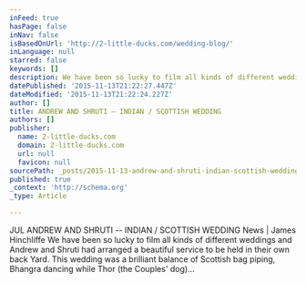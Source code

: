 ```yaml
---
inFeed: true
hasPage: false
inNav: false
isBasedOnUrl: 'http://2-little-ducks.com/wedding-blog/'
inLanguage: null
starred: false
keywords: []
description: We have been so lucky to film all kinds of different weddings and Andrew and S
datePublished: '2015-11-13T21:22:27.447Z'
dateModified: '2015-11-13T21:22:24.227Z'
author: []
title: ANDREW AND SHRUTI – INDIAN / SCOTTISH WEDDING
authors: []
publisher:
  name: 2-little-ducks.com
  domain: 2-little-ducks.com
  url: null
  favicon: null
sourcePath: _posts/2015-11-13-andrew-and-shruti-indian-scottish-wedding.md
published: true
_context: 'http://schema.org'
_type: Article

---
```

JUL ANDREW AND SHRUTI -- INDIAN / SCOTTISH WEDDING News | James Hinchliffe We have been so lucky to film all kinds of different weddings and Andrew and Shruti had arranged a beautiful service to be held in their own back Yard. This wedding was a brilliant balance of Scottish bag piping, Bhangra dancing while Thor (the Couples' dog)...